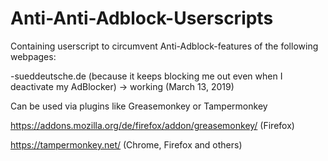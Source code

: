 # Anti-Anti-Adblock-Userscripts

Containing userscript to circumvent Anti-Adblock-features of the following webpages:

-sueddeutsche.de (because it keeps blocking me out even when I deactivate my AdBlocker) -> working (March 13, 2019)

Can be used via plugins like Greasemonkey or Tampermonkey

https://addons.mozilla.org/de/firefox/addon/greasemonkey/ (Firefox)

https://tampermonkey.net/ (Chrome, Firefox and others)

